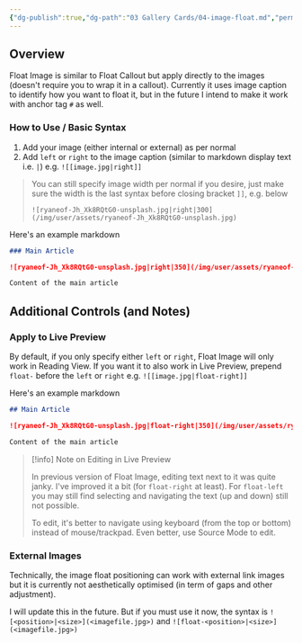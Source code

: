 ```yaml
---
{"dg-publish":true,"dg-path":"03 Gallery Cards/04-image-float.md","permalink":"/03-gallery-cards/04-image-float/","title":"Image Float (Left/Right)","noteIcon":"","updated":"2023-10-28T08:11:35.633+08:00"}
---
```



## Overview

Float Image is similar to Float Callout but apply directly to the images (doesn't require you to wrap it in a callout). Currently it uses image caption to identify how you want to float it, but in the future I intend to make it work with anchor tag `#` as well.

### How to Use / Basic Syntax

1. Add your image (either internal or external) as per normal
2. Add `left` or `right` to the image caption (similar to markdown display text i.e. `|`) e.g. `![[image.jpg|right]]`

> You can still specify image width per normal if you desire, just make sure the width is the last syntax before closing bracket `]]`, e.g. below
>
> `![ryaneof-Jh_Xk8RQtG0-unsplash.jpg|right|300](/img/user/assets/ryaneof-Jh_Xk8RQtG0-unsplash.jpg)`

Here's an example markdown

```markdown
### Main Article

![ryaneof-Jh_Xk8RQtG0-unsplash.jpg|right|350](/img/user/assets/ryaneof-Jh_Xk8RQtG0-unsplash.jpg)

Content of the main article
```



## Additional Controls (and Notes)

### Apply to Live Preview

By default, if you only specify either `left` or `right`, Float Image will only work in Reading View. If you want it to also work in Live Preview, prepend `float-` before the `left` or `right` e.g. `![[image.jpg|float-right]]`

Here's an example markdown

```markdown
## Main Article

![ryaneof-Jh_Xk8RQtG0-unsplash.jpg|float-right|350](/img/user/assets/ryaneof-Jh_Xk8RQtG0-unsplash.jpg)

Content of the main article
```

> [!info] Note on Editing in Live Preview
>
> In previous version of Float Image, editing text next to it was quite janky. I've improved it a bit (for `float-right` at least). For `float-left` you may still find selecting and navigating the text (up and down) still not possible.
>
> To edit, it's better to navigate using keyboard (from the top or bottom) instead of mouse/trackpad. Even better, use Source Mode to edit.


### External Images

Technically, the image float positioning can work with external link images but it is currently not aesthetically optimised (in term of gaps and other adjustment).

I will update this in the future. But if you must use it now, the syntax is `![<position>|<size>](<imagefile.jpg>)` and `![float-<position>|<size>](<imagefile.jpg>)`
